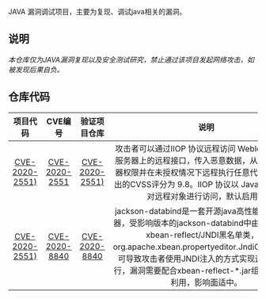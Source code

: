 JAVA 漏洞调试项目，主要为复现、调试java相关的漏洞。

## 说明

*本仓库仅为JAVA漏洞复现以及安全测试研究，禁止通过该项目发起网络攻击，如被发现后果自负。*

## 仓库代码

| 项目代码 | CVE编号 | 验证项目仓库 | 说明 |
|:-------:|:------:|:-------:|:----:|
|[CVE-2020-2551)](./cve-2020-2551)|[CVE-2020-2551](https://www.oracle.com/security-alerts/cpujan2020.html)|[CVE-2020-2551)](https://github.com/0nise/CVE-2020-2551)|攻击者可以通过IIOP 协议远程访问 WeblogicServer服务器上的远程接口，传入恶意数据，从而获取服务器权限并在未授权情况下远程执行任意代码。官方给出的CVSS评分为 9.8。IIOP 协议以 Java接口的形式对远程对象进行访问，默认启用。|
|[CVE-2020-2551)](./CVE-2020-8840)|[CVE-2020-8840](https://nvd.nist.gov/vuln/detail/CVE-2020-8840)|[CVE-2020-8840](https://github.com/0nise/CVE-2020-8840)|jackson-databind是一套开源java高性能JSON处理器，受影响版本的jackson-databind中由于缺少某些xbean-reflect/JNDI黑名单类，如org.apache.xbean.propertyeditor.JndiConverter，可导致攻击者使用JNDI注入的方式实现远程代码执行，漏洞需要配合xbean-reflect-*.jar组件才能成功利用，影响面适中。|
